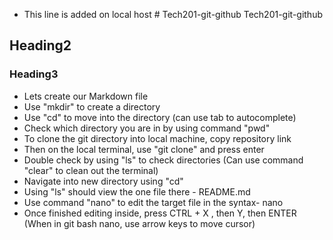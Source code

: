 
* This line is added on local host # Tech201-git-github
Tech201-git-github
## Heading2
### Heading3
* Lets create our Markdown file
* Use "mkdir" to create a directory
* Use "cd" <directory name> to move into the directory (can use tab to autocomplete)
* Check which directory you are in by using command "pwd"
* To clone the git directory into local machine, copy repository link
* Then on the local terminal, use "git clone" <url> and press enter
* Double check by using "ls" to check directories
(Can use command "clear" to clean out the terminal)
* Navigate into new directory using "cd"
* Using "ls" should view the one file there - README.md
* Use command "nano" to edit the target file in the syntax- nano <file name>
* Once finished editing inside, press CTRL + X , then Y, then ENTER
(When in git bash nano, use arrow keys to move cursor)

